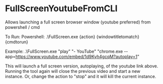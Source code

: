 # FullScreenYoutubeFromCLI
Allows launching a full screen browser window (youtube preferred) from powershell / cmd

To Run:
Powershell: .\FullScreen.exe {action} {windowtitletomatch} {cmdtorun}

Example: .\FullScreen.exe "play" "- YouTube" "chrome.exe --app=https://www.youtube.com/embed/1d9Kyh4gcqM?autoplay=1"

This will launch a full screen version, autoplaying, of the youtube link above. Running the tool again will close the previous video and start a new instance. Or, change the action to "stop" and it will kill the current instance.
